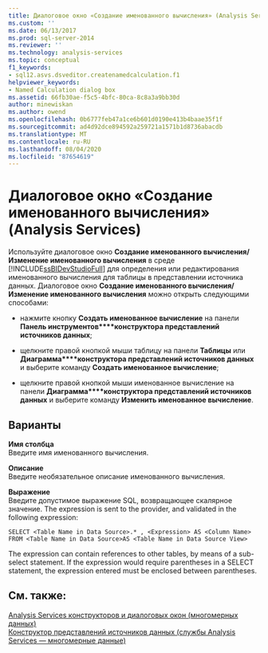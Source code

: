 ```yaml
---
title: Диалоговое окно «Создание именованного вычисления» (Analysis Services) | Документация Майкрософт
ms.custom: ''
ms.date: 06/13/2017
ms.prod: sql-server-2014
ms.reviewer: ''
ms.technology: analysis-services
ms.topic: conceptual
f1_keywords:
- sql12.asvs.dsveditor.createnamedcalculation.f1
helpviewer_keywords:
- Named Calculation dialog box
ms.assetid: 66fb30ae-f5c5-4bfc-80ca-8c8a3a9bb30d
author: minewiskan
ms.author: owend
ms.openlocfilehash: 0b6777feb47a1ce6b601d0190e413b4baae35f1f
ms.sourcegitcommit: ad4d92dce894592a259721a1571b1d8736abacdb
ms.translationtype: MT
ms.contentlocale: ru-RU
ms.lasthandoff: 08/04/2020
ms.locfileid: "87654619"
---
```

# <a name="create-edit-named-calculation-dialog-box-analysis-services"></a>Диалоговое окно «Создание именованного вычисления» (Analysis Services)
  Используйте диалоговое окно **Создание именованного вычисления/Изменение именованного вычисления** в среде [!INCLUDE[ssBIDevStudioFull](../includes/ssbidevstudiofull-md.md)] для определения или редактирования именованного вычисления для таблицы в представлении источника данных. Диалоговое окно **Создание именованного вычисления/Изменение именованного вычисления** можно открыть следующими способами:  
  
-   нажмите кнопку **Создать именованное вычисление** на панели **Панель инструментов****конструктора представлений источников данных**;  
  
-   щелкните правой кнопкой мыши таблицу на панели **Таблицы** или **Диаграмма****конструктора представлений источников данных** и выберите команду **Создать именованное вычисление**;  
  
-   щелкните правой кнопкой мыши именованное вычисление на панели **Диаграмма****конструктора представлений источников данных** и выберите команду **Изменить именованное вычисление**.  
  
## <a name="options"></a>Варианты  
 **Имя столбца**  
 Введите имя именованного вычисления.  
  
 **Описание**  
 Введите необязательное описание именованного вычисления.  
  
 **Выражение**  
 Введите допустимое выражение SQL, возвращающее скалярное значение. The expression is sent to the provider, and validated in the following expression:  
  
```  
SELECT <Table Name in Data Source>.* , <Expression> AS <Column Name> FROM <Table Name in Data Source>AS <Table Name in Data Source View>  
```  
  
 The expression can contain references to other tables, by means of a sub-select statement. If the expression would require parentheses in a SELECT statement, the expression entered must be enclosed between parentheses.  
  
## <a name="see-also"></a>См. также:  
 [Analysis Services конструкторов и диалоговых окон &#40;многомерных данных&#41;](analysis-services-designers-and-dialog-boxes-multidimensional-data.md)   
 [Конструктор представлений источников данных (службы Analysis Services — многомерные данные)](data-source-view-designer-analysis-services-multidimensional-data.md)  
  
  
